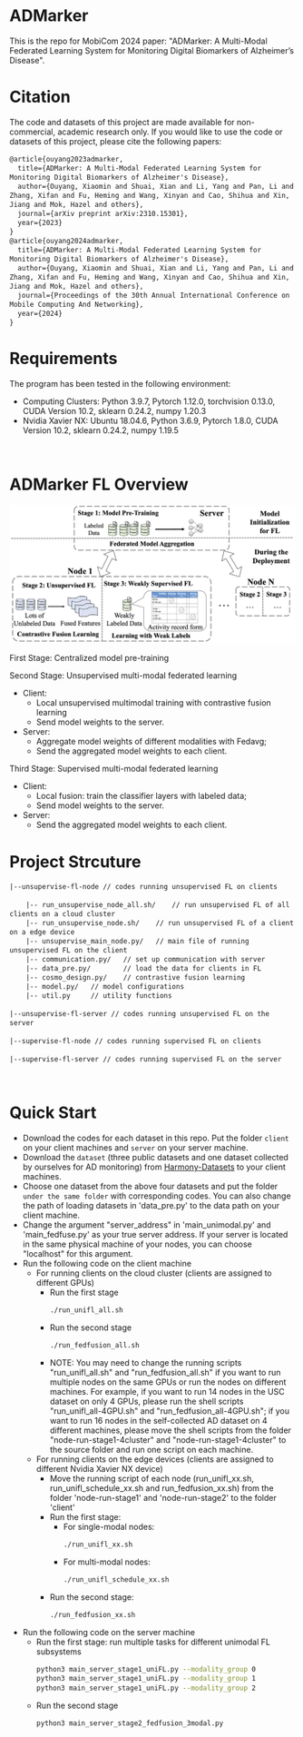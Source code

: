 # ADMarker
This is the repo for MobiCom 2024 paper: "ADMarker: A Multi-Modal Federated Learning System for Monitoring Digital Biomarkers of Alzheimer’s Disease".

# Citation
The code and datasets of this project are made available for non-commercial, academic research only. If you would like to use the code or datasets of this project, please cite the following papers:
```
@article{ouyang2023admarker,
  title={ADMarker: A Multi-Modal Federated Learning System for Monitoring Digital Biomarkers of Alzheimer's Disease},
  author={Ouyang, Xiaomin and Shuai, Xian and Li, Yang and Pan, Li and Zhang, Xifan and Fu, Heming and Wang, Xinyan and Cao, Shihua and Xin, Jiang and Mok, Hazel and others},
  journal={arXiv preprint arXiv:2310.15301},
  year={2023}
}
@article{ouyang2024admarker,
  title={ADMarker: A Multi-Modal Federated Learning System for Monitoring Digital Biomarkers of Alzheimer's Disease},
  author={Ouyang, Xiaomin and Shuai, Xian and Li, Yang and Pan, Li and Zhang, Xifan and Fu, Heming and Wang, Xinyan and Cao, Shihua and Xin, Jiang and Mok, Hazel and others},
  journal={Proceedings of the 30th Annual International Conference on Mobile Computing And Networking},
  year={2024}
}
```
# Requirements
The program has been tested in the following environment:
* Computing Clusters: Python 3.9.7, Pytorch 1.12.0, torchvision 0.13.0, CUDA Version 10.2, sklearn 0.24.2, numpy 1.20.3
* Nvidia Xavier NX: Ubuntu 18.04.6, Python 3.6.9, Pytorch 1.8.0, CUDA Version 10.2, sklearn 0.24.2, numpy 1.19.5
<br>

# ADMarker FL Overview
<p align="center" >
	<img src="https://github.com/xmouyang/ADMarker/blob/main/figure/three-stage-framework.png" width="800">
</p>

First Stage: Centralized model pre-training

Second Stage: Unsupervised multi-modal federated learning
* Client: 
	* Local unsupervised multimodal training with contrastive fusion learning
	* Send model weights to the server.
* Server: 
	* Aggregate model weights of different modalities with Fedavg;
	* Send the aggregated model weights to each client.
	
Third Stage: Supervised multi-modal federated learning
* Client: 
	* Local fusion: train the classifier layers with labeled data;
	* Send model weights to the server.
* Server: 
	* Send the aggregated model weights to each client.


# Project Strcuture
```
|--unsupervise-fl-node // codes running unsupervised FL on clients

    |-- run_unsupervise_node_all.sh/	// run unsupervised FL of all clients on a cloud cluster
    |-- run_unsupervise_node.sh/	// run unsupervised FL of a client on a edge device
    |-- unsupervise_main_node.py/	// main file of running unsupervised FL on the client
    |-- communication.py/	// set up communication with server
    |-- data_pre.py/		// load the data for clients in FL
    |-- cosmo_design.py/	// contrastive fusion learning
    |-- model.py/ 	// model configurations
    |-- util.py		// utility functions

|--unsupervise-fl-server // codes running unsupervised FL on the server

|--supervise-fl-node // codes running supervised FL on clients

|--supervise-fl-server // codes running supervised FL on the server

```
<br>

# Quick Start 
* Download the codes for each dataset in this repo. Put the folder `client` on your client machines and `server` on your server machine.
* Download the `dataset` (three public datasets and one dataset collected by ourselves for AD monitoring) from [Harmony-Datasets](https://github.com/xmouyang/Harmony/blob/main/dataset.md) to your client machines.
* Choose one dataset from the above four datasets and put the folder `under the same folder` with corresponding codes. You can also change the path of loading datasets in 'data_pre.py' to the data path on your client machine.
* Change the argument "server_address" in 'main_unimodal.py' and 'main_fedfuse.py' as your true server address. If your server is located in the same physical machine of your nodes, you can choose "localhost" for this argument.
* Run the following code on the client machine
	* For running clients on the cloud cluster (clients are assigned to different GPUs)
		* Run the first stage
		    ```bash
		    ./run_unifl_all.sh
		    ```
		* Run the second stage
		    ```bash
		    ./run_fedfusion_all.sh
		    ```
		* NOTE: You may need to change the running scripts "run_unifl_all.sh" and "run_fedfusion_all.sh" if you want to run multiple nodes on the same GPUs or run the nodes on different machines. For example, if you want to run 14 nodes in the USC dataset on only 4 GPUs, please run the shell scripts "run_unifl_all-4GPU.sh" and "run_fedfusion_all-4GPU.sh"; if you want to run 16 nodes in the self-collected AD dataset on 4 different machines, please move the shell scripts from the folder "node-run-stage1-4cluster" and "node-run-stage1-4cluster" to the source folder and run one script on each machine.
	* For running clients on the edge devices (clients are assigned to different Nvidia Xavier NX device)
		* Move the running script of each node (run_unifl_xx.sh, run_unifl_schedule_xx.sh and run_fedfusion_xx.sh) from the folder 'node-run-stage1' and 'node-run-stage2' to the folder 'client'
		* Run the first stage: 
			* For single-modal nodes: 
			    ```bash
			    ./run_unifl_xx.sh
			    ```
			* For multi-modal nodes: 
			    ```bash
			    ./run_unifl_schedule_xx.sh
			    ```
		* Run the second stage: 
		    ```bash
		    ./run_fedfusion_xx.sh
		    ```
* Run the following code on the server machine
	* Run the first stage: run multiple tasks for different unimodal FL subsystems
	    ```bash
	    python3 main_server_stage1_uniFL.py --modality_group 0
	    python3 main_server_stage1_uniFL.py --modality_group 1
	    python3 main_server_stage1_uniFL.py --modality_group 2
	    ```
	* Run the second stage
	    ```bash
	    python3 main_server_stage2_fedfusion_3modal.py
	    ```






